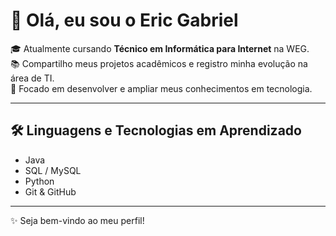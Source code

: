 # 👋 Olá, eu sou o Eric Gabriel

🎓 Atualmente cursando **Técnico em Informática para Internet** na WEG.  
📚 Compartilho meus projetos acadêmicos e registro minha evolução na área de TI.  
🚀 Focado em desenvolver e ampliar meus conhecimentos em tecnologia.

---

## 🛠️ Linguagens e Tecnologias em Aprendizado
- Java  
- SQL / MySQL  
- Python
- Git & GitHub  

---

✨ Seja bem-vindo ao meu perfil!
